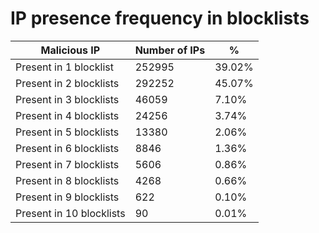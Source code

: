 # IP presence frequency in blocklists
| Malicious IP | Number of IPs | % |
|----|----|----|
| Present in 1 blocklist | 252995 | 39.02% |
| Present in 2 blocklists | 292252 | 45.07% |
| Present in 3 blocklists | 46059 | 7.10% |
| Present in 4 blocklists | 24256 | 3.74% |
| Present in 5 blocklists | 13380 | 2.06% |
| Present in 6 blocklists | 8846 | 1.36% |
| Present in 7 blocklists | 5606 | 0.86% |
| Present in 8 blocklists | 4268 | 0.66% |
| Present in 9 blocklists | 622 | 0.10% |
| Present in 10 blocklists | 90 | 0.01% |
